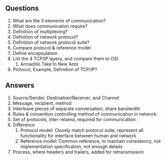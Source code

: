 ## Questions

1. What are the 3 elements of communication?
2. What does communication require?
3. Definition of multiplexing?
4. Definition of network protocol?
5. Definition of network protocol suite?
6. Compare protocol & reference model
7. Define encapsulation
8. List the 4 TCP/IP layers, and compare them to OSI
   1. Armadillo Take In New Ants
9. Protocol, Example, Definition of TCP/IP?

## Answers

1. Source/Sender, Destination/Receiver, and Channel
2. Message, recipient, method
3. Interleave pieces of separate conversation, share bandwidth
4. Rules & convention controlling method of communication in network.
5. Set of protocols, inter-related, required for communication.
6. Difference
   1. Protocol model: Closely match protocol suite, represent all functionality for interface between human and network
   2. Reference model: Common reference, to maintain consistency, not implementation specification, not enough details
7. Process, where headers and trailers, added for retransmission







